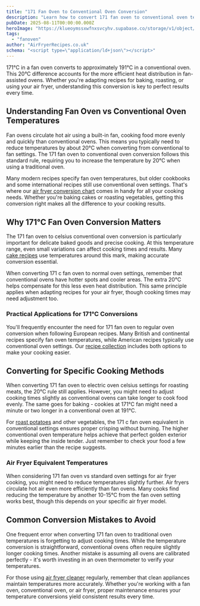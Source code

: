 ```yaml
---
title: "171 Fan Oven to Conventional Oven Conversion"
description: "Learn how to convert 171 fan oven to conventional oven temperatures easily with our simple guide for perfect cooking results every time."
pubDate: 2025-08-11T00:00:00.000Z
heroImage: "https://klueoymssxwfnxsvcyhv.supabase.co/storage/v1/object/public/md/171-fan-oven-to-conventional-oven-conversion-fe831133.png"
tags:
  - "fanoven"
author: "AirFryerRecipes.co.uk"
schema: "<script type=\"application/ld+json\"></script>"
---
```


<p>171°C in a fan oven converts to approximately 191°C in a conventional oven. This 20°C difference accounts for the more efficient heat distribution in fan-assisted ovens. Whether you're adapting recipes for baking, roasting, or using your air fryer, understanding this conversion is key to perfect results every time.</p>

<h2>Understanding Fan Oven vs Conventional Oven Temperatures</h2>
<p>Fan ovens circulate hot air using a built-in fan, cooking food more evenly and quickly than conventional ovens. This means you typically need to reduce temperatures by about 20°C when converting from conventional to fan settings. The 171 fan oven to conventional oven conversion follows this standard rule, requiring you to increase the temperature by 20°C when using a traditional oven.</p>
<p>Many modern recipes specify fan oven temperatures, but older cookbooks and some international recipes still use conventional oven settings. That's where our <a href=https://www.airfryerrecipe.co.uk/air-fryer-conversion-chart>air fryer conversion chart</a> comes in handy for all your cooking needs. Whether you're baking cakes or roasting vegetables, getting this conversion right makes all the difference to your cooking results.</p>

<h2>Why 171°C Fan Oven Conversion Matters</h2>
<p>The 171 fan oven to celsius conventional oven conversion is particularly important for delicate baked goods and precise cooking. At this temperature range, even small variations can affect cooking times and results. Many <a href=https://www.airfryerrecipe.co.uk/recipe-category/cakes>cake recipes</a> use temperatures around this mark, making accurate conversion essential.</p>
<p>When converting 171 c fan oven to normal oven settings, remember that conventional ovens have hotter spots and cooler areas. The extra 20°C helps compensate for this less even heat distribution. This same principle applies when adapting recipes for your air fryer, though cooking times may need adjustment too.</p>

<h3>Practical Applications for 171°C Conversions</h3>
<p>You'll frequently encounter the need for 171 fan oven to regular oven conversion when following European recipes. Many British and continental recipes specify fan oven temperatures, while American recipes typically use conventional oven settings. Our <a href=https://www.airfryerrecipe.co.uk/recipes>recipe collection</a> includes both options to make your cooking easier.</p>

<h2>Converting for Specific Cooking Methods</h2>
<p>When converting 171 fan oven to electric oven celsius settings for roasting meats, the 20°C rule still applies. However, you might need to adjust cooking times slightly as conventional ovens can take longer to cook food evenly. The same goes for baking - cookies at 171°C fan might need a minute or two longer in a conventional oven at 191°C.</p>
<p>For <a href=https://www.airfryerrecipe.co.uk/recipe-category/potatoes>roast potatoes</a> and other vegetables, the 171 c fan oven equivalent in conventional settings ensures proper crisping without burning. The higher conventional oven temperature helps achieve that perfect golden exterior while keeping the inside tender. Just remember to check your food a few minutes earlier than the recipe suggests.</p>

<h3>Air Fryer Equivalent Temperatures</h3>
<p>When considering 171 fan oven vs standard oven settings for air fryer cooking, you might need to reduce temperatures slightly further. Air fryers circulate hot air even more efficiently than fan ovens. Many cooks find reducing the temperature by another 10-15°C from the fan oven setting works best, though this depends on your specific air fryer model.</p>

<h2>Common Conversion Mistakes to Avoid</h2>
<p>One frequent error when converting 171 fan oven to traditional oven temperatures is forgetting to adjust cooking times. While the temperature conversion is straightforward, conventional ovens often require slightly longer cooking times. Another mistake is assuming all ovens are calibrated perfectly - it's worth investing in an oven thermometer to verify your temperatures.</p>
<p>For those using <a href=https://www.airfryerrecipe.co.uk/air-fryer-cleaner>air fryer cleaner</a> regularly, remember that clean appliances maintain temperatures more accurately. Whether you're working with a fan oven, conventional oven, or air fryer, proper maintenance ensures your temperature conversions yield consistent results every time.</p>